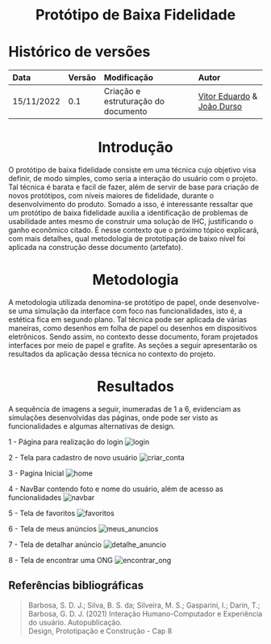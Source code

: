 # <center> Protótipo de Baixa Fidelidade
  
# Histórico de versões
| Data | Versão | Modificação | Autor |
| :- | :- | :- | :- |
| 15/11/2022 | 0.1    | Criação e estruturação do documento | [Vitor Eduardo](https://github.com/vitorekr) & [João Durso](https://github.com/jvsdurso)| 
  
# <center> Introdução
O protótipo de baixa fidelidade consiste em uma técnica cujo objetivo visa definir, de modo simples, como seria a interação do usuário com o projeto. Tal técnica
é barata e facil de fazer, além de servir de base para criação de novos protótipos, com níveis maiores de fidelidade, durante o desenvolvimento do produto. Somado
a isso, é interessante ressaltar que um protótipo de baixa fidelidade auxilia a identificação de problemas de usabilidade antes mesmo de construir uma solução de IHC,
justificando o ganho econômico citado. É nesse contexto que o próximo tópico explicará, com mais detalhes, qual metodologia de prototipação de baixo nível foi aplicada
na construção desse documento (artefato). 
  
  
# <center> Metodologia
A metodologia utilizada denomina-se protótipo de papel, onde desenvolve-se uma simulação da interface com foco nas funcionalidades, isto é, a estética fica em
segundo plano. Tal técnica pode ser aplicada de várias maneiras, como desenhos em folha de papel ou desenhos em dispositivos eletrônicos. Sendo assim, no contexto desse
documento, foram projetados interfaces por meio de papel e grafite. As seções a seguir apresentarão os resultados da aplicação dessa técnica no contexto do projeto.
  
# <center> Resultados
A sequência de imagens a seguir, inumeradas de 1 a 6, evidenciam as simulações desenvolvidas das páginas, onde pode ser visto as funcionalidades e algumas alternativas
de design.<br>

1 - Página para realização do login
![login](https://user-images.githubusercontent.com/56610229/202038944-976d6e46-377d-433d-a203-aca7b060b562.jpeg)
  
2 - Tela para cadastro de novo usuário
![criar_conta](https://user-images.githubusercontent.com/56610229/202039059-f960a4a1-3a5d-4bd7-8951-25f3d51754ff.jpeg)

3 - Pagina Inicial
![home](https://user-images.githubusercontent.com/56610229/202040934-21a3cf94-d768-42ef-ad9d-582ce8d9565d.jpeg)

4 - NavBar contendo foto e nome do usuário, além de acesso as funcionalidades
![navbar](https://user-images.githubusercontent.com/56610229/202040939-f2882bbe-62c3-4093-acff-49a9c2ab14cc.jpeg)

5 - Tela de favoritos
![favoritos](https://user-images.githubusercontent.com/56610229/202040210-57accafb-22a6-446f-8a64-0625e37be5fe.jpeg)

6 - Tela de meus anúncios
![meus_anuncios](https://user-images.githubusercontent.com/56610229/202040252-dc821a4a-6c26-4012-abfa-aa0730d91cee.jpeg)

7 - Tela de detalhar anúncio
![detalhe_anuncio](https://user-images.githubusercontent.com/56610229/202040348-38c58807-7cac-4976-91c6-50924ac837ea.jpeg)

8 - Tela de encontrar uma ONG
![encontrar_ong](https://user-images.githubusercontent.com/56610229/202040386-76798b67-2bb8-48f7-8aa2-380ef5fb5e17.jpeg)

## Referências bibliográficas

> Barbosa, S. D. J.; Silva, B. S. da; Silveira, M. S.; Gasparini, I.; Darin, T.; Barbosa, G. D. J. (2021) Interação Humano-Computador e Experiência do usuário. Autopublicação. <br>
> Design, Prototipação e Construção - Cap 8

